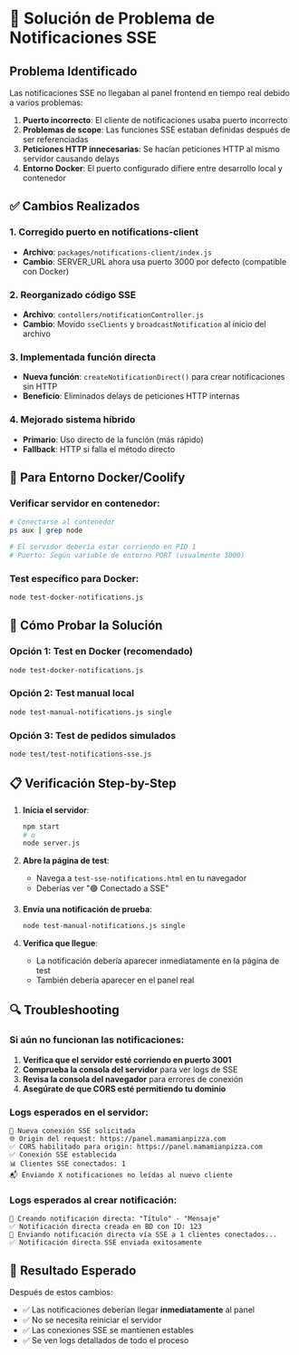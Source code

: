 # 🔧 Solución de Problema de Notificaciones SSE

## Problema Identificado
Las notificaciones SSE no llegaban al panel frontend en tiempo real debido a varios problemas:

1. **Puerto incorrecto**: El cliente de notificaciones usaba puerto incorrecto
2. **Problemas de scope**: Las funciones SSE estaban definidas después de ser referenciadas
3. **Peticiones HTTP innecesarias**: Se hacían peticiones HTTP al mismo servidor causando delays
4. **Entorno Docker**: El puerto configurado difiere entre desarrollo local y contenedor

## ✅ Cambios Realizados

### 1. Corregido puerto en notifications-client
- **Archivo**: `packages/notifications-client/index.js`
- **Cambio**: SERVER_URL ahora usa puerto 3000 por defecto (compatible con Docker)

### 2. Reorganizado código SSE
- **Archivo**: `contollers/notificationController.js`
- **Cambio**: Movido `sseClients` y `broadcastNotification` al inicio del archivo

### 3. Implementada función directa
- **Nueva función**: `createNotificationDirect()` para crear notificaciones sin HTTP
- **Beneficio**: Eliminados delays de peticiones HTTP internas

### 4. Mejorado sistema híbrido
- **Primario**: Uso directo de la función (más rápido)
- **Fallback**: HTTP si falla el método directo

## 🐳 Para Entorno Docker/Coolify

### Verificar servidor en contenedor:
```bash
# Conectarse al contenedor
ps aux | grep node

# El servidor debería estar corriendo en PID 1
# Puerto: Según variable de entorno PORT (usualmente 3000)
```

### Test específico para Docker:
```bash
node test-docker-notifications.js
```

## 🧪 Cómo Probar la Solución

### Opción 1: Test en Docker (recomendado)
```bash
node test-docker-notifications.js
```

### Opción 2: Test manual local
```bash
node test-manual-notifications.js single
```

### Opción 3: Test de pedidos simulados
```bash
node test/test-notifications-sse.js
```

## 📋 Verificación Step-by-Step

1. **Inicia el servidor**:
   ```bash
   npm start
   # o
   node server.js
   ```

2. **Abre la página de test**: 
   - Navega a `test-sse-notifications.html` en tu navegador
   - Deberías ver "🟢 Conectado a SSE"

3. **Envía una notificación de prueba**:
   ```bash
   node test-manual-notifications.js single
   ```

4. **Verifica que llegue**: 
   - La notificación debería aparecer inmediatamente en la página de test
   - También debería aparecer en el panel real

## 🔍 Troubleshooting

### Si aún no funcionan las notificaciones:

1. **Verifica que el servidor esté corriendo en puerto 3001**
2. **Comprueba la consola del servidor** para ver logs de SSE
3. **Revisa la consola del navegador** para errores de conexión
4. **Asegúrate de que CORS esté permitiendo tu dominio**

### Logs esperados en el servidor:
```
🔗 Nueva conexión SSE solicitada
🌐 Origin del request: https://panel.mamamianpizza.com
✅ CORS habilitado para origin: https://panel.mamamianpizza.com
✅ Conexión SSE establecida
📊 Clientes SSE conectados: 1
📬 Enviando X notificaciones no leídas al nuevo cliente
```

### Logs esperados al crear notificación:
```
📝 Creando notificación directa: "Título" - "Mensaje"
✅ Notificación directa creada en BD con ID: 123
📡 Enviando notificación directa vía SSE a 1 clientes conectados...
✅ Notificación directa SSE enviada exitosamente
```

## 🎯 Resultado Esperado

Después de estos cambios:
- ✅ Las notificaciones deberían llegar **inmediatamente** al panel
- ✅ No se necesita reiniciar el servidor
- ✅ Las conexiones SSE se mantienen estables
- ✅ Se ven logs detallados de todo el proceso
